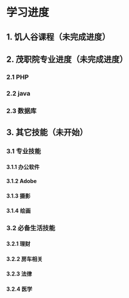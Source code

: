 # 学习进度

## 1. 饥人谷课程（未完成进度）





## 2. 茂职院专业进度（未完成进度）

### 2.1 PHP

### 2.2 java

### 2.3 数据库





## 3. 其它技能（未开始）

### 3.1 专业技能

#### 3.1.1 办公软件

#### 3.1.2 Adobe

#### 3.1.3 摄影

#### 3.1.4 绘画



### 3.2 必备生活技能

#### 3.2.1 理财

#### 3.2.2 房车相关

#### 3.2.3 法律

#### 3.2.4 医学

